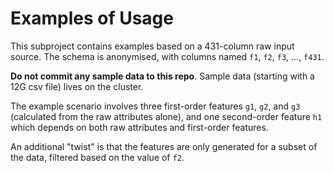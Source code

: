 Examples of Usage
=================

This subproject contains examples based on a 431-column raw input source. The
schema is anonymised, with columns named `f1`, `f2`, `f3`, ..., `f431`.

**Do not commit any sample data to this repo**. Sample data (starting with a 12G
csv file) lives on the cluster.

The example scenario involves three first-order features `g1`, `g2`, and `g3`
(calculated from the raw attributes alone), and one second-order feature `h1`
which depends on both raw attributes and first-order features.

An additional "twist" is that the features are only generated for a subset of
the data, filtered based on the value of `f2`.
